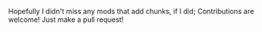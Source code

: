 Hopefully I didn't miss any mods that add chunks, if I did; Contributions are welcome! Just make a pull request!
